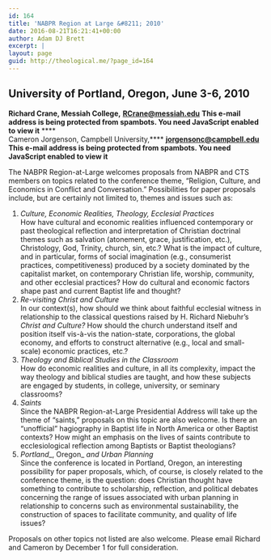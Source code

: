 ```yaml
---
id: 164
title: 'NABPR Region at Large &#8211; 2010'
date: 2016-08-21T16:21:41+00:00
author: Adam DJ Brett
excerpt: |
layout: page
guid: http://theological.me/?page_id=164
---
```

## University of Portland, Oregon, June 3-6, 2010

**Richard Crane, Messiah College,** **<RCrane@messiah.edu>** **This e-mail address is being protected from spambots. You need JavaScript enabled to view it** ****  
Cameron Jorgenson, Campbell University,**** **<jorgensonc@campbell.edu>** **This e-mail address is being protected from spambots. You need JavaScript enabled to view it**

The NABPR Region-at-Large welcomes proposals from NABPR and CTS members on topics related to the conference theme, &#8220;Religion, Culture, and Economics in Conflict and Conversation.&#8221; Possibilities for paper proposals include, but are certainly not limited to, themes and issues such as:

  1. _Culture, Economic Realities, Theology, Ecclesial Practices_  
    How have cultural and economic realities influenced contemporary or past theological reflection and interpretation of Christian doctrinal themes such as salvation (atonement, grace, justification, etc.), Christology, God, Trinity, church, sin, etc.? What is the impact of culture, and in particular, forms of social imagination (e.g., consumerist practices, competitiveness) produced by a society dominated by the capitalist market, on contemporary Christian life, worship, community, and other ecclesial practices? How do cultural and economic factors shape past and current Baptist life and thought?
  2. _Re-visiting Christ and Culture_  
    In our context(s), how should we think about faithful ecclesial witness in relationship to the classical questions raised by H. Richard Niebuhr&#8217;s _Christ and Culture?_ How should the church understand itself and position itself vis-à-vis the nation-state, corporations, the global economy, and efforts to construct alternative (e.g., local and small-scale) economic practices, etc.?
  3. _Theology and Biblical Studies in the Classroom_  
    How do economic realities and culture, in all its complexity, impact the way theology and biblical studies are taught, and how these subjects are engaged by students, in college, university, or seminary classrooms?
  4. _Saints_  
    Since the NABPR Region-at-Large Presidential Address will take up the theme of &#8220;saints,&#8221; proposals on this topic are also welcome. Is there an &#8220;unofficial&#8221; hagiography in Baptist life in North America or other Baptist contexts? How might an emphasis on the lives of saints contribute to ecclesiological reflection among Baptists or Baptist theologians?
  5. _Portland__, Oregon_ _and Urban Planning_  
    Since the conference is located in Portland, Oregon, an interesting possibility for paper proposals, which, of course, is closely related to the conference theme, is the question: does Christian thought have something to contribute to scholarship, reflection, and political debates concerning the range of issues associated with urban planning in relationship to concerns such as environmental sustainability, the construction of spaces to facilitate community, and quality of life issues?

Proposals on other topics not listed are also welcome. Please email Richard and Cameron by December 1 for full consideration.